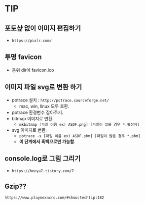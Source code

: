 # TIP

## 포토샾 없이 이미지 편집하기
- `https://pixlr.com/`

## 투명 favicon
- 동위 dir에 favicon.ico

## 이미지 파일 svg로 변환 하기
- potrace 설치 : `http://potrace.sourceforge.net/`
  - mac, win, linux 모두 호환.
- potrace 환경변수 잡아주기.
- bitmap 이미지로 변환.
  - `mkbitmap [파일 이름 ex) ASDF.png] [파일이 많을 경우 *.확장자]`
- svg 이미지로 변환.
  - `potrace -s [파일 이름 ex) ASDF.pbm] [파일이 많을 경우 *.pbm]`
  - **이 단계에서 흑백으로만 가능함**.

## console.log로 그림 그리기
- `https://heeya7.tistory.com/7`

## Gzip??
`https://www.playnexacro.com/#show:techtip:182`